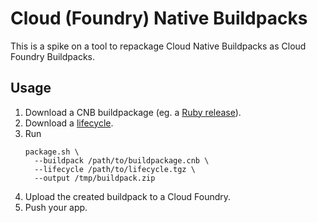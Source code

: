 # Cloud (Foundry) Native Buildpacks

This is a spike on a tool to repackage Cloud Native Buildpacks as Cloud Foundry Buildpacks.

## Usage
1. Download a CNB buildpackage (eg. a [Ruby release](https://github.com/paketo-community/ruby/releases)).
1. Download a [lifecycle](https://github.com/buildpacks/lifecycle/releases).
1. Run
   ```
   package.sh \
     --buildpack /path/to/buildpackage.cnb \
     --lifecycle /path/to/lifecycle.tgz \
     --output /tmp/buildpack.zip
   ```
1. Upload the created buildpack to a Cloud Foundry.
1. Push your app.
